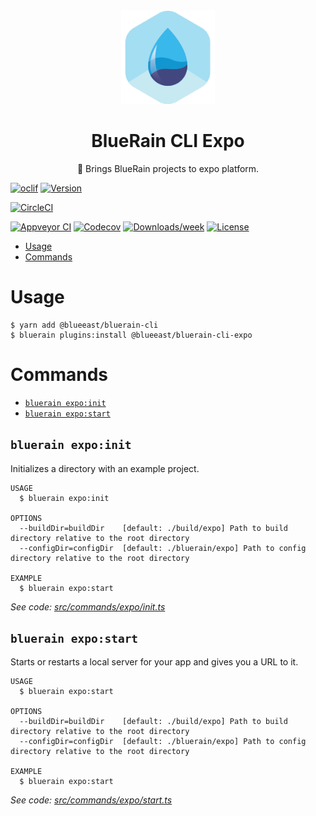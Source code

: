<div align="center">
	<img width=150 height=150 src="../../assets/logo.png">
  <h1>
		BlueRain CLI Expo
	</h1>
  <p>📱 Brings BlueRain projects to expo platform.</p>
</div>

[![oclif](https://img.shields.io/badge/cli-oclif-brightgreen.svg)](https://oclif.io)
[![Version](https://img.shields.io/npm/v/@blueeast/bluerain-cli-expo.svg)](https://npmjs.org/package/@blueeast/bluerain-cli-expo)

[![CircleCI](https://circleci.com/gh/BlueEastCode/bluerain-cli/tree/master.svg?style=shield)](https://circleci.com/gh/BlueEastCode/bluerain-cli/tree/master)

[![Appveyor CI](https://ci.appveyor.com/api/projects/status/github/BlueEastCode/bluerain-cli?branch=master&svg=true)](https://ci.appveyor.com/project/BlueEastCode/bluerain-cli/branch/master)
[![Codecov](https://codecov.io/gh/BlueEastCode/bluerain-cli/branch/master/graph/badge.svg)](https://codecov.io/gh/BlueEastCode/bluerain-cli)
[![Downloads/week](https://img.shields.io/npm/dw/@blueeast/bluerain-cli-expo.svg)](https://npmjs.org/package/@blueeast/bluerain-cli-expo)
[![License](https://img.shields.io/npm/l/@blueeast/bluerain-cli-expo.svg)](https://github.com/BlueEastCode/bluerain-cli/blob/master/package.json)

<!-- toc -->
* [Usage](#usage)
* [Commands](#commands)
<!-- tocstop -->
# Usage
```sh-session
$ yarn add @blueeast/bluerain-cli
$ bluerain plugins:install @blueeast/bluerain-cli-expo
```
# Commands
<!-- commands -->
* [`bluerain expo:init`](#bluerain-expoinit)
* [`bluerain expo:start`](#bluerain-expostart)

## `bluerain expo:init`

Initializes a directory with an example project.

```
USAGE
  $ bluerain expo:init

OPTIONS
  --buildDir=buildDir    [default: ./build/expo] Path to build directory relative to the root directory
  --configDir=configDir  [default: ./bluerain/expo] Path to config directory relative to the root directory

EXAMPLE
  $ bluerain expo:start
```

_See code: [src/commands/expo/init.ts](https://github.com/BlueEastCode/bluerain-cli/blob/v2.0.0-beta.1/src/commands/expo/init.ts)_

## `bluerain expo:start`

Starts or restarts a local server for your app and gives you a URL to it.

```
USAGE
  $ bluerain expo:start

OPTIONS
  --buildDir=buildDir    [default: ./build/expo] Path to build directory relative to the root directory
  --configDir=configDir  [default: ./bluerain/expo] Path to config directory relative to the root directory

EXAMPLE
  $ bluerain expo:start
```

_See code: [src/commands/expo/start.ts](https://github.com/BlueEastCode/bluerain-cli/blob/v2.0.0-beta.1/src/commands/expo/start.ts)_
<!-- commandsstop -->
